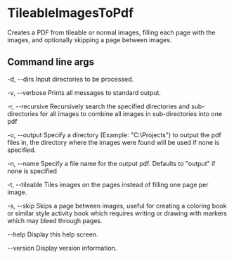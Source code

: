 # TileableImagesToPdf
Creates a PDF from tileable or normal images, filling each page with the images, and optionally skipping a page between images.

## Command line args

  -d, --dirs         Input directories to be processed.

  -v, --verbose      Prints all messages to standard output.

  -r, --recursive    Recursively search the specified directories and sub-directories for all images to combine all images in sub-directories into one pdf

  -o, --output       Specify a directory (Example: "C:\Projects\") to output the pdf files in, the directory where the images were found will be used if none is specified.

  -n, --name         Specify a file name for the output pdf. Defaults to "output" if none is specified

  -t, --tileable     Tiles images on the pages instead of filling one page per image.

  -s, --skip         Skips a page between images, useful for creating a coloring book or similar style activity book which requires writing or drawing with markers which may bleed through pages.

  --help             Display this help screen.

  --version          Display version information.
